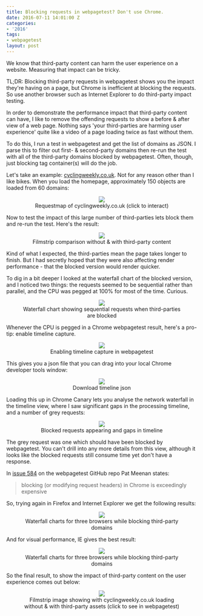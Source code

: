 ```yaml
---
title: Blocking requests in webpagetest? Don't use Chrome.
date: 2016-07-11 14:01:00 Z
categories:
- '2016'
tags:
- webpagetest
layout: post
---
```


We know that third-party content can harm the user experience on a website. Measuring that impact can be tricky.

TL;DR: Blocking third-party requests in webpagetest shows you the impact they're having on a page, but Chrome is inefficient at blocking the requests. So use another browser such as Internet Explorer to do third-party impact testing.

In order to demonstrate the performance impact that third-party content can have, I like to remove the offending requests to show a before & after view of a web page. Nothing says 'your third-parties are harming user experience' quite like a video of a page loading twice as fast without them.

To do this, I run a test in webpagetest and get the list of domains as JSON. I parse this to filter out first- & second-party domains then re-run the test with all of the third-party domains blocked by webpagetest. Often, though, just blocking tag container(s) will do the job.

Let's take an example: [cyclingweekly.co.uk](http://www.cyclingweekly.co.uk/). Not for any reason other than I like bikes. When you load the homepage, approximately 150 objects are loaded from 60 domains:

<figure align="center">
<a href="http://requestmap.webperf.tools/render/160712_4N_b3f4e12bc1e1f5058c769a029ff52616">
<img style="max-width:80%;" src="/uploads/cyclingweekly_requestmap.png"/>
</a>
<figcaption>Requestmap of cyclingweekly.co.uk (click to interact)</figcaption>
</figure>

Now to test the impact of this large number of third-parties lets block them and re-run the test. Here's the result:
<figure align="center">
<img style="max-width:80%;" src="/uploads/cyclingweekly_chrome_blocked.jpg"/>
<figcaption>Filmstrip comparison without & with third-party content</figcaption>
</figure>

Kind of what I expected, the third-parties mean the page takes longer to finish. But I had secretly hoped that they were also affecting render performance - that the blocked version would render quicker.

To dig in a bit deeper I looked at the waterfall chart of the blocked version, and I noticed two things: the requests seemed to be sequential rather than parallel, and the CPU was pegged at 100% for most of the time. Curious.
<figure align="center">
<img style="max-width:80%;" src="/uploads/cyclingweekly_waterfall.png"/>
<figcaption>Waterfall chart showing sequential requests when third-parties are blocked</figcaption>
</figure>

Whenever the CPU is pegged in a Chrome webpagetest result, here's a pro-tip: enable timeline capture. 
<figure align="center">
<img style="max-width:80%;" src="/uploads/cyclingweekly_devtoolscapture.png"/>
<figcaption>Enabling timeline capture in webpagetest</figcaption>
</figure>

This gives you a json file that you can drag into your local Chrome developer tools window:
<figure align="center">
<img style="max-width:80%;" src="/uploads/cyclingweekly_timelinelink.png"/>
<figcaption>Download timeline json</figcaption>
</figure>

Loading this up in Chrome Canary lets you analyse the network waterfall in the timeline view, where I saw significant gaps in the processing timeline, and a number of grey requests:
<figure align="center">
<img style="max-width:80%;" src="/uploads/cyclingweekly_timeline_gaps.png"/>
<figcaption>Blocked requests appearing and gaps in timeline</figcaption>
</figure>

The grey request was one which should have been blocked by webpagetest. You can't drill into any more details from this view, although it looks like the blocked requests still consume time yet don't have a response.

In [issue 584](https://github.com/WPO-Foundation/webpagetest/issues/584) on the webpagetest GitHub repo Pat Meenan states:
> blocking (or modifying request headers) in Chrome is exceedingly expensive

So, trying again in Firefox and Internet Explorer we get the following results:
<figure align="center">
<img style="max-width:80%;" src="/uploads/cyclingweekly_allwaterfalls.png"/>
<figcaption>Waterfall charts for three browsers while blocking third-party domains</figcaption>
</figure>

And for visual performance, IE gives the best result:
<figure align="center">
<img style="max-width:80%;" src="/uploads/cyclingweekly_allfilmstrips.png"/>
<figcaption>Waterfall charts for three browsers while blocking third-party domains</figcaption>
</figure>

So the final result, to show the impact of third-party content on the user experience comes out below:
<figure align="center">
<a href="http://www.webpagetest.org/video/compare.php?tests=160713_R1_c806002ca46eb2f775660192cc9086bd,160713_EM_6602f7fa269476d6430c84d5e30f6f24">
<img style="max-width:95%;" src="/uploads/cyclingweekly_ieblocked2.png"/>
</a>
<figcaption>Filmstrip image showing with cyclingweekly.co.uk loading without & with third-party assets (click to see in webpagetest)</figcaption>
</figure>